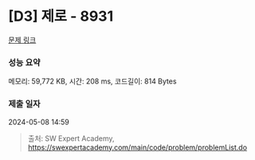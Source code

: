 # [D3] 제로 - 8931 

[문제 링크](https://swexpertacademy.com/main/code/problem/problemDetail.do?contestProbId=AW5jBWLq7jwDFATQ) 

### 성능 요약

메모리: 59,772 KB, 시간: 208 ms, 코드길이: 814 Bytes

### 제출 일자

2024-05-08 14:59



> 출처: SW Expert Academy, https://swexpertacademy.com/main/code/problem/problemList.do
